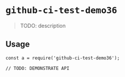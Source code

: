 
# `github-ci-test-demo36`

> TODO: description

## Usage

```
const a = require('github-ci-test-demo36');

// TODO: DEMONSTRATE API
```


